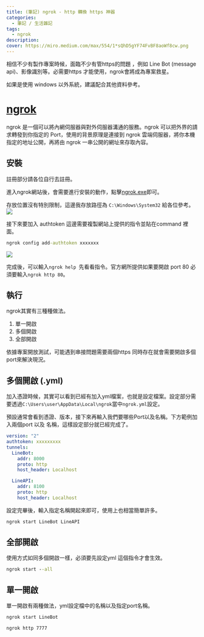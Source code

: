 ```yaml
---
title: (筆記) ngrok - http 轉換 https 神器 
categories: 
  - 筆記 / 生活雜記
tags: 
  - ngrok
description:
cover: https://miro.medium.com/max/554/1*sQhD5gYF74FvBF8aoWf8cw.png
---
```


相信不少有製作專案時候，面臨不少有管https的問題 ，例如 Line Bot (message api)、影像識別等。必需要https 才能使用，ngrok會將成為專案救星。

如果是使用 windows 以外系統，建議配合其他資料參考。

# [ngrok](https://ngrok.com/)
ngrok 是一個可以將內網伺服器與對外伺服器溝通的服務。ngrok 可以把外界的請求轉發到你指定的 Port，使用的背景原理是連接到 ngrok 雲端伺服器，將你本機指定的地址公開，再將由 ngrok 一串公開的網址來存取內容。

## 安裝
註冊部分請各位自行去註冊。

進入ngrok網站後，會需要進行安裝的動作，點擊[ngrok.exe](https://bin.equinox.io/c/bNyj1mQVY4c/ngrok-v3-stable-windows-amd64.zip)即可。

存放位置沒有特別限制，這邊我存放路徑為 ```C:\Windows\System32``` 給各位參考。
![](/img/Note/ngrok/Snipaste_2022-08-11_21-01-27.png)

接下來要加入 authtoken 這邊需要複製網站上提供的指令並貼在command 裡面。
```cmd
ngrok config add-authtoken xxxxxxx
```
![](/img/Note/ngrok/Snipaste_2022-08-11_21-24-50.png)

完成後，可以輸入```ngrok help ```先看看指令。官方網所提供如果要開啟 port 80 必須要輸入```ngrok http 80```。


## 執行
ngrok其實有三種種做法。
1. 單一開啟
2. 多個開啟
3. 全部開啟

依據專案開放測試，可能遇到串接問題需要兩個https 同時存在就會需要開啟多個port來解決現況。

## 多個開啟 (.yml)
加入憑證時候，其實可以看到已經有加入yml檔案，也就是設定檔案。設定部分需要透過```C:\Users\user\AppData\Local\ngrok```當中```ngrok.yml```設定。

預設通常會看到憑證、版本，接下來再輸入我們要哪些Port以及名稱。下方範例加入兩個port 以及 名稱，這樣設定部分就已經完成了。
```yml
version: "2"
authtoken: xxxxxxxxx
tunnels:
  LineBot:
    addr: 8000
    proto: http
    host_header: Localhost

  LineAPI:
    addr: 8100
    proto: http
    host_header: Localhost
```

設定完畢後，輸入指定名稱開起來即可，使用上也相當簡單許多。
```cmd
ngrok start LineBot LineAPI
```

## 全部開啟
使用方式如同多個開啟一樣，必須要先設定yml 這個指令才會生效。
```cmd
ngrok start --all
```


## 單一開啟
單一開啟有兩種做法，yml設定檔中的名稱以及指定port名稱。

```cmd
ngrok start LineBot 

```

```cmd
ngrok http 7777
```


